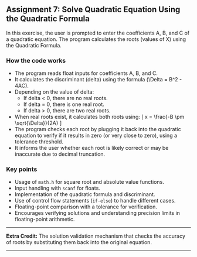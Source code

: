 ## Assignment 7: Solve Quadratic Equation Using the Quadratic Formula

In this exercise, the user is prompted to enter the coefficients A, B, and C of a quadratic equation. The program calculates the roots (values of X) using the Quadratic Formula.

### How the code works

- The program reads float inputs for coefficients A, B, and C.
- It calculates the discriminant (delta) using the formula \(\Delta = B^2 - 4AC\).
- Depending on the value of delta:
  - If delta < 0, there are no real roots.
  - If delta = 0, there is one real root.
  - If delta > 0, there are two real roots.
- When real roots exist, it calculates both roots using:
  \[
    x = \frac{-B \pm \sqrt{\Delta}}{2A}
  \]
- The program checks each root by plugging it back into the quadratic equation to verify if it results in zero (or very close to zero), using a tolerance threshold.
- It informs the user whether each root is likely correct or may be inaccurate due to decimal truncation.

### Key points

- Usage of `math.h` for square root and absolute value functions.
- Input handling with `scanf` for floats.
- Implementation of the quadratic formula and discriminant.
- Use of control flow statements (`if-else`) to handle different cases.
- Floating-point comparison with a tolerance for verification.
- Encourages verifying solutions and understanding precision limits in floating-point arithmetic.

---

**Extra Credit:** The solution validation mechanism that checks the accuracy of roots by substituting them back into the original equation.

---